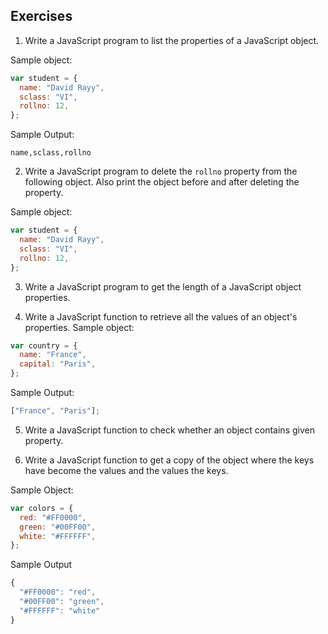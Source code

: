 ## Exercises

1. Write a JavaScript program to list the properties of a JavaScript object.

Sample object:

```javascript
var student = {
  name: "David Rayy",
  sclass: "VI",
  rollno: 12,
};
```

Sample Output:

```
name,sclass,rollno
```

2. Write a JavaScript program to delete the `rollno` property from the following object. Also print the object before and after deleting the property.

Sample object:

```javascript
var student = {
  name: "David Rayy",
  sclass: "VI",
  rollno: 12,
};
```

3. Write a JavaScript program to get the length of a JavaScript object properties.

4. Write a JavaScript function to retrieve all the values of an object's properties.
   Sample object:

```javascript
var country = {
  name: "France",
  capital: "Paris",
};
```

Sample Output:

```js
["France", "Paris"];
```

5. Write a JavaScript function to check whether an object contains given property.

6. Write a JavaScript function to get a copy of the object where the keys have become the values and the values the keys.

Sample Object:

```javascript
var colors = {
  red: "#FF0000",
  green: "#00FF00",
  white: "#FFFFFF",
};
```

Sample Output

```javascript
{
  "#FF0000": "red",
  "#00FF00": "green",
  "#FFFFFF": "white"
}
```
